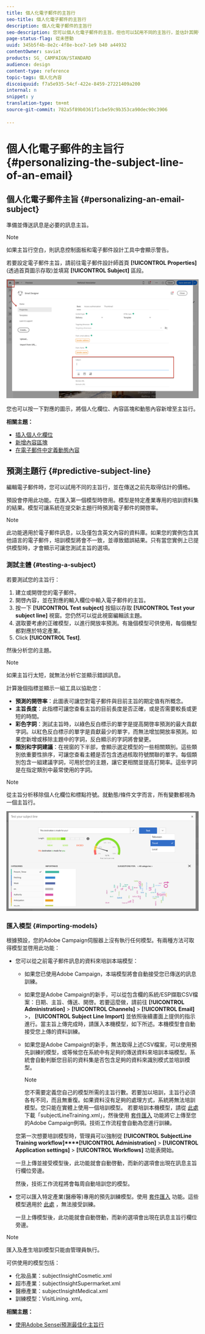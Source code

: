 ```yaml
---
title: 個人化電子郵件的主旨行
seo-title: 個人化電子郵件的主旨行
description: 個人化電子郵件的主旨行
seo-description: 您可以個人化電子郵件的主旨，但也可以試用不同的主旨行，並估計其開啓率。
page-status-flag: 從未啓動
uuid: 345b5f4b-8e2c-4f8e-bce7-1e9 b40 a44932
contentOwner: saviat
products: SG_ CAMPAIGN/STANDARD
audience: design
content-type: reference
topic-tags: 個人化內容
discoiquuid: f7a5e935-54cf-422e-8459-27221409a200
internal: n
snippet: y
translation-type: tm+mt
source-git-commit: 782a5f89b0361f1cbe59c9b353ca90dec90c3906

---
```



# 個人化電子郵件的主旨行{#personalizing-the-subject-line-of-an-email}

## 個人化電子郵件主旨 {#personalizing-an-email-subject}

準備並傳送訊息是必要的訊息主旨。

>[!NOTE]
>
>如果主旨行空白，則訊息控制面板和電子郵件設計工具中會顯示警告。

若要設定電子郵件主旨，請前往電子郵件設計師首頁 **[!UICONTROL Properties]** (透過首頁圖示存取)並填寫 **[!UICONTROL Subject]** 區段。

![](assets/email_designer_subject.png)

您也可以按一下對應的圖示，將個人化欄位、內容區塊和動態內容新增至主旨行。

**相關主題：**

* [插入個人化欄位](../../designing/using/inserting-a-personalization-field.md)
* [新增內容區塊](../../designing/using/adding-a-content-block.md)
* [在電子郵件中定義動態內容](../../designing/using/defining-dynamic-content-in-an-email.md)

## 預測主題行 {#predictive-subject-line}

編輯電子郵件時，您可以試用不同的主旨行，並在傳送之前先取得估計的價格。

預設會停用此功能。在匯入第一個模型時啓用。模型是特定產業專用的培訓資料集的結果。模型可讓系統在提交新主題行時預測電子郵件的開啓率。

>[!NOTE]
>
>此功能適用於電子郵件訊息，以及僅包含英文內容的資料庫。如果您的實例包含其他語言的電子郵件，培訓模型將會不一致，並導致錯誤結果。只有當您實例上已提供模型時，才會顯示可讓您測試主旨的選項。

### 測試主體 {#testing-a-subject}

若要測試您的主旨行：

1. 建立或開啓您的電子郵件。
1. 開啓內容，並在對應的輸入欄位中輸入電子郵件的主旨。
1. 按一下 **[!UICONTROL Test subject]** 按鈕以存取 **[!UICONTROL Test your subject line]** 視窗。您仍然可以從此視窗編輯該主題。
1. 選取要考慮的正確模型，以進行開放率預測。有幾個模型可供使用，每個機型都對應於特定產業。
1. Click **[!UICONTROL Test]**.

然後分析您的主題。

>[!NOTE]
>
>如果主旨行太短，就無法分析它並顯示錯誤訊息。

計算幾個指標並顯示一組工具以協助您：

* **預測的開啓率**：此圖表可讓您對電子郵件與目前主旨的期定值有所概念。
* **主旨長度**：此指標可讓您查看主旨的目前長度是否正確，或是否需要較長或更短的時間。
* **彩色字詞**：測試主旨時，以綠色反白標示的單字是提高開啓率預測的最大貢獻字詞。以紅色反白標示的單字是貢獻最少的單字，而無法增加開放率預測。如果您新增或移除主題中的字詞，反白顯示的字詞將會變更。
* **類別和字詞建議**：在視窗的下半部，會顯示選定模型的一些相關類別。這些類別依重要性排序，可讓您查看主體是否包含透過核取符號關聯的單字。每個類別包含一組建議字詞，可用於您的主題，讓它更相關並提高打開率。這些字詞是在指定類別中最常使用的字詞。

>[!NOTE]
>
>從主旨分析移除個人化欄位和標點符號。就動態/條件文字而言，所有變數都視為一個主旨行。

![](assets/predictive_subject_line_example.png)

### 匯入模型 {#importing-models}

根據預設，您的Adobe Campaign伺服器上沒有執行任何模型。有兩種方法可取得模型並啓用此功能：

* 您可以從之前電子郵件訊息的資料來培訓本端模型：

   * 如果您已使用Adobe Campaign，本端模型將會自動接受您已傳送的訊息訓練。
   * 如果您是Adobe Campaign的新手，可以從包含欄的系統/ESP擷取CSV檔案：日期、主旨、傳送、開啓。若要這麼做，請前往 **[!UICONTROL Administration]** &gt; **[!UICONTROL Channels]** &gt; **[!UICONTROL Email]** &gt;， **[!UICONTROL Subject Line Import]** 並依照後續畫面上提供的指示進行。當主旨上傳完成時，請匯入本機模型，如下所述。本機模型會自動接受您上傳的資料訓練。
   * 如果您是Adobe Campaign的新手，無法取得上述CSV檔案，可以使用預先訓練的模型，或等候您在系統中有足夠的傳送資料來培訓本端模型。系統會自動判斷您目前的資料集是否包含足夠的資料來識別模式並培訓模型。

      >[!NOTE]
      >
      >您不需要定義您自己的模型所需的主旨行數。若要加以培訓，主旨行必須各有不同，而且無重復。如果資料沒有足夠的處理方式，系統將無法培訓模型。您只能在實體上使用一個培訓模型。
   若要培訓本機模型，請從 [此處](https://support.neolane.net/webApp/downloadCenter?__userConfig=psaDownloadCenter) 下載「subjectLineTraining.xml」，然後使用 [套件匯入](../../automating/using/managing-packages.md) 功能將它上傳至您的Adobe Campaign例項。技術工作流程會自動為您進行訓練。

   您第一次想要培訓模型時，管理員可以強制從 **[!UICONTROL SubjectLine Training workflow]****[!UICONTROL Administration]** &gt; **[!UICONTROL Application settings]** &gt; **[!UICONTROL Workflows]** 功能表開始。

   一旦上傳並接受模型後，此功能就會自動啓動，而新的選項會出現在訊息主旨行欄位旁邊。

   然後，技術工作流程將會每周自動培訓您的模型。

* 您可以匯入特定產業(醫療等)專用的預先訓練模型。使用 [套件匯入](../../automating/using/managing-packages.md) 功能。這些模型適用於 [此處](https://support.neolane.net/webApp/downloadCenter?__userConfig=psaDownloadCenter) ，無法接受訓練。

   一旦上傳模型後，此功能就會自動啓動，而新的選項會出現在訊息主旨行欄位旁邊。

>[!NOTE]
>
>匯入及產生培訓模型只能由管理員執行。

可供使用的模型包括：

* 化妝品業：subjectInsightCosmetic.xml
* 超市產業：subjectInsightSupermarket.xml
* 醫療產業：subjectInsightMedical.xml
* 訓練模型：VisitLining. xml。

**相關主題：**

* [使用Adobe Sensei預測最佳化主旨行](https://helpx.adobe.com/campaign/kb/simplify-campaign-management.html#Createcompellingcontenttailoredtoeveryindividual)

